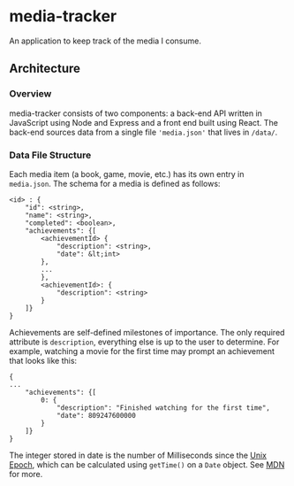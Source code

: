 # media-tracker
An application to keep track of the media I consume.

## Architecture

### Overview

media-tracker consists of two components: a back-end API written in JavaScript using Node and Express and a front end built using React.
The back-end sources data from a single file `'media.json'` that lives in `/data/`.

### Data File Structure

Each media item (a book, game, movie, etc.) has its own entry in `media.json`. The schema for a media is defined as follows:

```
<id> : {
    "id": <string>,
    "name": <string>,
    "completed": <boolean>,
    "achievements": {[
        <achievementId> {
            "description": <string>,
            "date": &lt;int>
        },
        ...
        },
        <achievementId>: {
            "description": <string>
        }
    ]}
}
```

Achievements are self-defined milestones of importance. The only required attribute is `description`, everything else is up to the user to determine. For example, watching a movie for the first time may prompt an achievement that looks like this:

```
{
...
    "achievements": {[
        0: {
            "description": "Finished watching for the first time",
            "date": 809247600000
        }
    ]}
}
```

The integer stored in date is the number of Milliseconds since the [Unix Epoch](https://en.wikipedia.org/wiki/Unix_time), which can be calculated using `getTime()` on a `Date` object. See [MDN](https://developer.mozilla.org/en-US/docs/Web/JavaScript/Reference/Global_Objects/Date/getTime#Examples) for more.
